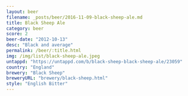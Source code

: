 ```yaml
---
layout: beer
filename: _posts/beer/2016-11-09-black-sheep-ale.md
title: Black Sheep Ale
category: beer
score: 2
beer-date: "2012-10-13"
desc: "Black and average"
permalink: /beer/:title.html
img: /img/list/black-sheep-ale.jpeg
untappd: "https://untappd.com/b/black-sheep-black-sheep-ale/23059"
country: "England"
brewery: "Black Sheep"
breweryURL: "brewery/black-sheep.html"
style: "English Bitter"
---
```


